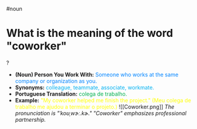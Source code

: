 #noun

# What is the meaning of the word "coworker"
?
* **(Noun) Person You Work With:** <span style="color:rgb(0, 132, 255)">Someone who works at the same company or organization as you.</span>
* **Synonyms:** <span style="color:rgb(0, 176, 240)">colleague, teammate, associate, workmate.</span>
* **Portuguese Translation:** <span style="color:rgb(0, 176, 80)">colega de trabalho.</span>
* **Example:** <span style="color:rgb(255, 255, 0)">"My coworker helped me finish the project." (Meu colega de trabalho me ajudou a terminar o projeto.)</span>
![[Coworker.png]]
*The pronunciation is "ˈkoʊˌwɝː.kɚ." "Coworker" emphasizes professional partnership.*
<!--SR:!2025-06-10,4,270-->
